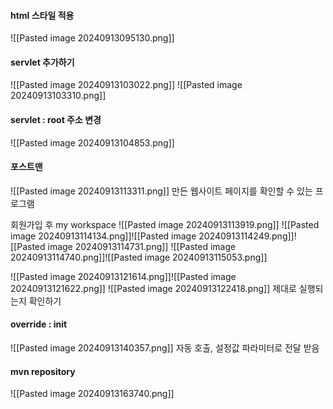 

#### html 스타일 적용
![[Pasted image 20240913095130.png]]

#### servlet 추가하기

![[Pasted image 20240913103022.png]]
![[Pasted image 20240913103310.png]]
#### servlet : root 주소 변경
![[Pasted image 20240913104853.png]]


#### 포스트맨
![[Pasted image 20240913113311.png]]
만든 웹사이트  페이지를 확인할 수 있는 프로그램

회원가입 후 my workspace
![[Pasted image 20240913113919.png]]
![[Pasted image 20240913114134.png]]![[Pasted image 20240913114249.png]]![[Pasted image 20240913114731.png]]
![[Pasted image 20240913114740.png]]![[Pasted image 20240913115053.png]]


![[Pasted image 20240913121614.png]]![[Pasted image 20240913121622.png]]
![[Pasted image 20240913122418.png]]
제대로 실행되는지 확인하기


#### override : init 
![[Pasted image 20240913140357.png]]
자동 호출, 설정값 파라미터로 전달 받음


#### mvn repository
![[Pasted image 20240913163740.png]]